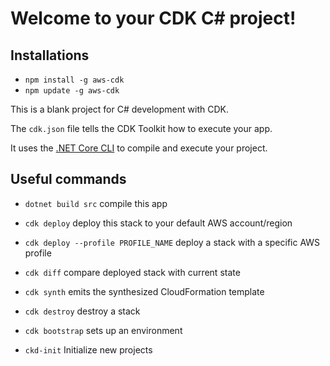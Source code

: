 # Welcome to your CDK C# project!


## Installations

* `npm install -g aws-cdk`
* `npm update -g aws-cdk`

This is a blank project for C# development with CDK.

The `cdk.json` file tells the CDK Toolkit how to execute your app.

It uses the [.NET Core CLI](https://docs.microsoft.com/dotnet/articles/core/) to compile and execute your project.

## Useful commands

* `dotnet build src` compile this app
* `cdk deploy`       deploy this stack to your default AWS account/region
* `cdk deploy --profile PROFILE_NAME`   deploy a stack with a specific AWS profile
* `cdk diff`         compare deployed stack with current state
* `cdk synth`        emits the synthesized CloudFormation template
* `cdk destroy`      destroy a stack
* `cdk bootstrap`    sets up an environment

* `ckd-init` Initialize new projects
